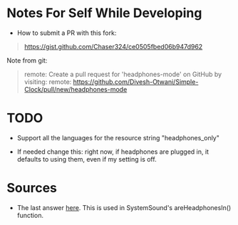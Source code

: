 # Notes For Self While Developing


 * How to submit a PR with this fork:

>  https://gist.github.com/Chaser324/ce0505fbed06b947d962

Note from git:

> remote: Create a pull request for 'headphones-mode' on GitHub by visiting:
> remote:      https://github.com/Divesh-Otwani/Simple-Clock/pull/new/headphones-mode



# TODO


* Support all the languages for the resource string "headphones_only"

* If needed change this: right now, if headphones are plugged in, it defaults to
  using them, even if my setting is off.


# Sources

* The last answer [here](https://stackoverflow.com/questions/16395054/check-whether-headphones-are-plugged-in).
This is used in SystemSound's areHeadphonesIn() function.








